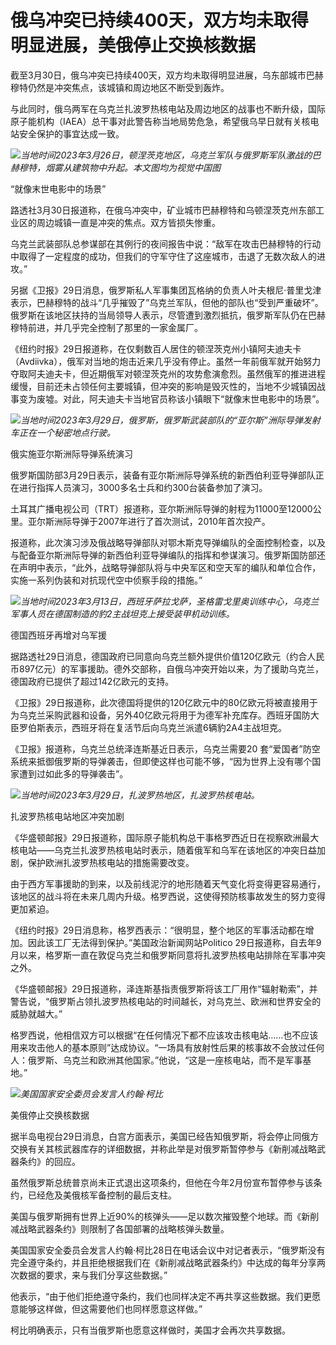 # 俄乌冲突已持续400天，双方均未取得明显进展，美俄停止交换核数据

截至3月30日，俄乌冲突已持续400天，双方均未取得明显进展，乌东部城市巴赫穆特仍然是冲突焦点，该城镇和周边地区不断受到轰炸。

与此同时，俄乌两军在乌克兰扎波罗热核电站及周边地区的战事也不断升级，国际原子能机构（IAEA）总干事对此警告称当地局势危急，希望俄乌早日就有关核电站安全保护的事宜达成一致。

![](https://inews.gtimg.com/news_bt/ONSI0uwmJf3TCkx8SD1xWUfKeqv6ZgG9phmbPiWJxbJnIAA/1000)_当地时间2023年3月26日，顿涅茨克地区，乌克兰军队与俄罗斯军队激战的巴赫穆特，烟雾从建筑物中升起。本文图均为视觉中国图_

“就像末世电影中的场景”

路透社3月30日报道称，在俄乌冲突中，矿业城市巴赫穆特和乌顿涅茨克州东部工业区的周边城镇一直是冲突的焦点。双方皆损失惨重。

乌克兰武装部队总参谋部在其例行的夜间报告中说：“敌军在攻击巴赫穆特的行动中取得了一定程度的成功，但我们的守军守住了这座城市，击退了无数次敌人的进攻。”

另据《卫报》29日消息，俄罗斯私人军事集团瓦格纳的负责人叶夫根尼·普里戈津表示，巴赫穆特的战斗“几乎摧毁了”乌克兰军队，但他的部队也“受到严重破坏”。俄罗斯在该地区扶持的当局领导人表示，尽管遭到激烈抵抗，俄罗斯军队仍在巴赫穆特前进，并几乎完全控制了那里的一家金属厂。

《纽约时报》29日报道称，在仅剩数百人居住的顿涅茨克州小镇阿夫迪夫卡（Avdiivka），俄军对当地的炮击近来几乎没有停止。虽然一年前俄军就开始努力夺取阿夫迪夫卡，但近期俄军对顿涅茨克州的攻势愈演愈烈。虽然俄军的推进进程缓慢，目前还未占领任何主要城镇，但冲突的影响是毁灭性的，当地不少城镇因战事变为废墟。对此，阿夫迪夫卡当地官员称该小镇眼下“就像末世电影中的场景”。

![](https://inews.gtimg.com/news_bt/OCiJrinx4xbsIYOp0TpYE0m3F3tIMtwMt_CGbydKnodMwAA/1000)_当地时间2023年3月29日，俄罗斯，俄罗斯武装部队的“亚尔斯”洲际导弹发射车正在一个秘密地点行驶。_

俄实施亚尔斯洲际导弹系统演习

俄罗斯国防部3月29日表示，装备有亚尔斯洲际导弹系统的新西伯利亚导弹部队正在进行指挥人员演习，3000多名士兵和约300台装备参加了演习。

土耳其广播电视公司（TRT）报道称，亚尔斯洲际导弹的射程为11000至12000公里。亚尔斯洲际导弹于2007年进行了首次测试，2010年首次投产。

报道称，此次演习涉及俄战略导弹部队对鄂木斯克导弹编队的全面控制检查，以及与配备亚尔斯洲际导弹的新西伯利亚导弹编队的指挥和参谋演习。俄罗斯国防部还在声明中表示，“此外，战略导弹部队将与中央军区和空天军的编队和单位合作，实施一系列伪装和对抗现代空中侦察手段的措施。”

![](https://inews.gtimg.com/news_bt/O7JJVbtiANIlbSrrlQX-hLIZiHKFOQgMz_09LsbqthcgkAA/1000)_当地时间2023年3月13日，西班牙萨拉戈萨，圣格雷戈里奥训练中心，乌克兰军事人员在德国制造的豹2主战坦克上接受装甲机动训练。_

德国西班牙再增对乌军援

据路透社29日消息，德国政府已同意向乌克兰额外提供价值120亿欧元（约合人民币897亿元）的军事援助。德外交部称，自俄乌冲突开始以来，为了援助乌克兰，德国政府已提供了超过142亿欧元的支持。

《卫报》29日报道称，此次德国将提供的120亿欧元中的80亿欧元将被直接用于为乌克兰采购武器和设备，另外40亿欧元将用于为德军补充库存。西班牙国防大臣罗伯斯表示，西班牙将在复活节后向乌克兰派遣6辆豹2A4主战坦克。

《卫报》报道称，乌克兰总统泽连斯基近日表示，乌克兰需要20
套“爱国者”防空系统来抵御俄罗斯的导弹袭击，但即使这样也可能不够，“因为世界上没有哪个国家遭到过如此多的导弹袭击”。

![](https://inews.gtimg.com/news_bt/Oso0J-5EuQZGybBu5v47KbQAMP0uD_-xeb0N0NVDLhVIIAA/1000)_当地时间2023年3月29日，扎波罗热地区，扎波罗热核电站。_

扎波罗热核电站地区冲突加剧

《华盛顿邮报》29日报道称，国际原子能机构总干事格罗西近日在视察欧洲最大核电站——乌克兰扎波罗热核电站时表示，随着俄军和乌军在该地区的冲突日益加剧，保护欧洲扎波罗热核电站的措施需要改变。

由于西方军事援助的到来，以及前线泥泞的地形随着天气变化将变得更容易通行，该地区的战斗将在未来几周内升级。格罗西说，这使得预防核事故发生的努力变得更加紧迫。

《纽约时报》29日消息称，格罗西表示：“很明显，整个地区的军事活动都在增加。因此该工厂无法得到保护。”美国政治新闻网站Politico
29日报道称，自去年9月以来，格罗斯一直在敦促乌克兰和俄罗斯同意将扎波罗热核电站排除在军事冲突之外。

《华盛顿邮报》29日报道称，泽连斯基指责俄罗斯将该工厂用作“辐射勒索”，并警告说，“俄罗斯占领扎波罗热核电站的时间越长，对乌克兰、欧洲和世界安全的威胁就越大。”

格罗西说，他相信双方可以根据“在任何情况下都不应该攻击核电站……也不应该用来攻击他人的基本原则”达成协议。“一场具有放射性后果的核事故不会放过任何人：俄罗斯、乌克兰和欧洲其他国家。”他说，“这是一座核电站，而不是军事基地。”

![](https://inews.gtimg.com/news_bt/OuBkQt1iKZ6Y4pjcwx_pOi9YN7IEPgNEz54Yt4ziC-xnYAA/1000)_美国国家安全委员会发言人约翰·柯比_

美俄停止交换核数据

据半岛电视台29日消息，白宫方面表示，美国已经告知俄罗斯，将会停止同俄方交换有关其核武器库存的详细数据，并称此举是对俄罗斯暂停参与《新削减战略武器条约》的回应。

虽然俄罗斯总统普京尚未正式退出这项条约，但他在今年2月份宣布暂停参与该条约，已经危及美俄核军备控制的最后支柱。

美国与俄罗斯拥有世界上近90%的核弹头——足以数次摧毁整个地球。而《新削减战略武器条约》则限制了各国部署的战略核弹头数量。

美国国家安全委员会发言人约翰·柯比28日在电话会议中对记者表示，“俄罗斯没有完全遵守条约，并且拒绝根据我们在《新削减战略武器条约》中达成的每年分享两次数据的要求，来与我们分享这些数据。”

他表示，“由于他们拒绝遵守条约，我们也同样决定不再共享这些数据。我们更愿意能够这样做，但这需要他们也同样愿意这样做。”

柯比明确表示，只有当俄罗斯也愿意这样做时，美国才会再次共享数据。

